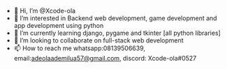 - 👋 Hi, I’m @Xcode-ola
- 👀 I’m interested in Backend web development, game development and app development using python
- 🌱 I’m currently learning django, pygame and tkinter [all python libraries]
- 💞️ I’m looking to collaborate on full-stack web development
- 📫 How to reach me whatsapp:08139506639, email:adeolaademilua57@gmail.com, discord: Xcode-ola#0527

<!---
Xcode-ola/Xcode-ola is a ✨ special ✨ repository because its `README.md` (this file) appears on your GitHub profile.
You can click the Preview link to take a look at your changes.
--->
